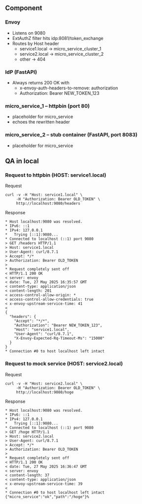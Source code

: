 ## Component
### Envoy
- Listens on 9080
- ExtAuthZ filter hits idp:8081/token_exchange
- Routes by Host header
  - service1.local → micro_service_cluster_1
  - service2.local → micro_service_cluster_2
  - other → 404
### IdP (FastAPI)
- Always returns 200 OK with
  - x-envoy-auth-headers-to-remove: authorization
  - Authorization: Bearer NEW_TOKEN_123
### micro_service_1 – httpbin (port 80)
- placeholder for micro_service
- echoes the rewritten header
### micro_service_2 – stub container (FastAPI, port 8083)
- placeholder for micro_service

## QA in local
### Request to httpbin (HOST: service1.local)
Request
```
curl -v -H "Host: service1.local" \
     -H "Authorization: Bearer OLD_TOKEN" \
     http://localhost:9080/headers
```
Response
```
* Host localhost:9080 was resolved.
* IPv6: ::1
* IPv4: 127.0.0.1
*   Trying [::1]:9080...
* Connected to localhost (::1) port 9080
> GET /headers HTTP/1.1
> Host: service1.local
> User-Agent: curl/8.7.1
> Accept: */*
> Authorization: Bearer OLD_TOKEN
> 
* Request completely sent off
< HTTP/1.1 200 OK
< server: envoy
< date: Tue, 27 May 2025 16:35:57 GMT
< content-type: application/json
< content-length: 201
< access-control-allow-origin: *
< access-control-allow-credentials: true
< x-envoy-upstream-service-time: 41
< 
{
  "headers": {
    "Accept": "*/*", 
    "Authorization": "Bearer NEW_TOKEN_123", 
    "Host": "service1.local", 
    "User-Agent": "curl/8.7.1", 
    "X-Envoy-Expected-Rq-Timeout-Ms": "15000"
  }
}
* Connection #0 to host localhost left intact
```

### Request to mock service (HOST: service2.local)
Request
```
curl -v -H "Host: service2.local" \
     -H "Authorization: Bearer OLD_TOKEN" \
     http://localhost:9080/hoge
```
Response
```
* Host localhost:9080 was resolved.
* IPv6: ::1
* IPv4: 127.0.0.1
*   Trying [::1]:9080...
* Connected to localhost (::1) port 9080
> GET /hoge HTTP/1.1
> Host: service2.local
> User-Agent: curl/8.7.1
> Accept: */*
> Authorization: Bearer OLD_TOKEN
> 
* Request completely sent off
< HTTP/1.1 200 OK
< date: Tue, 27 May 2025 16:36:47 GMT
< server: envoy
< content-length: 37
< content-type: application/json
< x-envoy-upstream-service-time: 39
< 
* Connection #0 to host localhost left intact
{"micro_service":"ok","path":"/hoge"}%   
